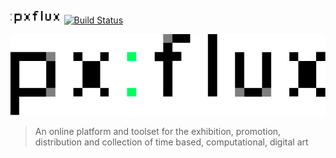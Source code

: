 <img src="static/img/pxLogo.svg" width="auto" height="20">&nbsp;&nbsp;[![Build Status](https://travis-ci.org/pxflux/px-web.svg?branch=master)](https://travis-ci.org/pxflux/px-web)

<img src="static/img/pxLogo-gr-2.svg" style="width:600px;height:auto;max-width:100%">

>An online platform and toolset
>for the exhibition, promotion, distribution and collection
>of time based, computational, digital art
